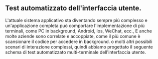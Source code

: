 
## Test automatizzato dell'interfaccia utente.
L'attuale sistema applicativo sta diventando sempre più complesso e un'applicazione completa può comportare l'implementazione di più terminali, come PC in background, Android, Ios, WeChat, ecc., E anche molte aziende sono correlate e accoppiate, come il più comune è scansionare il codice per accedere in background.
o molti altri possibili scenari di interazione complessi, quindi abbiamo progettato il seguente schema di test automatizzato multi-terminale dell'interfaccia utente.

